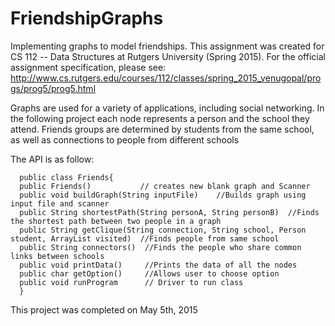 # FriendshipGraphs

Implementing graphs to model friendships. This assignment was created for CS 112 -- Data Structures at Rutgers University (Spring 2015). For the official assignment specification, please see: http://www.cs.rutgers.edu/courses/112/classes/spring_2015_venugopal/progs/prog5/prog5.html



Graphs are used for a variety of applications, including social networking. In the following project each node represents a person and the school they attend. Friends groups are determined by students from the same school, as well as connections to people from different schools

The API is as follow:

      public class Friends{
      public Friends()           // creates new blank graph and Scanner
      public void buildGraph(String inputFile)    //Builds graph using input file and scanner
      public String shortestPath(String personA, String personB)  //Finds the shortest path between two people in a graph
      public String getClique(String connection, String school, Person student, ArrayList visited)  //Finds people from same school
      public String connectors()  //Finds the people who share common links between schools
      public void printData()     //Prints the data of all the nodes
      public char getOption()     //Allows user to choose option
      public void runProgram      // Driver to run class
      }


This project was completed on May 5th, 2015
